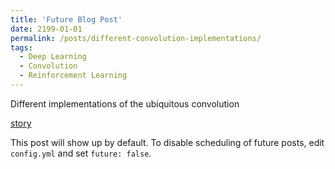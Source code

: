 ```yaml
---
title: 'Future Blog Post'
date: 2199-01-01
permalink: /posts/different-convolution-implementations/
tags:
  - Deep Learning
  - Convolution
  - Reinforcement Learning
---
```


Different implementations of the ubiquitous convolution

[story](https://medium.com/@sundarramanp2000/different-implementations-of-the-ubiquitous-convolution-6a9269dbe77f)

This post will show up by default. To disable scheduling of future posts, edit `config.yml` and set `future: false`. 
